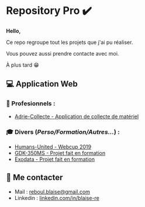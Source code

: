 # Repository Pro :heavy_check_mark:

**Hello,**

Ce repo regroupe tout les projets que j'ai pu réaliser.

Vous pouvez aussi prendre contacte avec moi.

À plus tard :grin:

## :computer: Application Web
### :briefcase: Profesionnels :
- [Adrie-Collecte - Application de collecte de matériel](http://adrie-collecte.herokuapp.com/)

### :mortar_board: Divers (*Perso/Formation/Autres...*) :
- [Humans-United - Webcup 2019](http://humans-united.herokuapp.com/)
- [GDK-350MS - Projet fait en formation](http://gdk-350ms.herokuapp.com/)
- [Exodata - Projet fait en formation](http://exodata.herokuapp.com)

## :email: Me contacter 

- Mail : <reboul.blaise@gmail.com>
- Linkedin : [linkedin.com/in/blaise-re](https://www.linkedin.com/in/blaise-re/)
